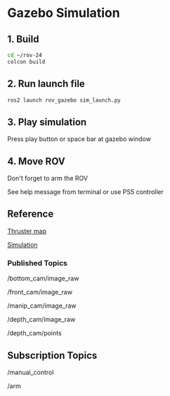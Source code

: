 # Gazebo Simulation

## 1. Build

```bash
cd ~/rov-24
colcon build
```

## 2. Run launch file

```bash
ros2 launch rov_gazebo sim_launch.py
```

## 3. Play simulation

Press play button or space bar at gazebo window

## 4. Move ROV

Don't forget to arm the ROV

See help message from terminal or use PS5 controller

## Reference

[Thruster map](https://www.ardusub.com/introduction/features.html)

[Simulation](https://www.ardusub.com/developers/sitl.html)

### Published Topics

/bottom_cam/image_raw

/front_cam/image_raw

/manip_cam/image_raw

/depth_cam/image_raw

/depth_cam/points

## Subscription Topics

/manual_control

/arm
